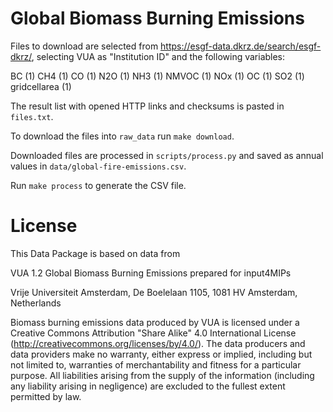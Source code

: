 # Global Biomass Burning Emissions

Files to download are selected from https://esgf-data.dkrz.de/search/esgf-dkrz/,
selecting VUA as "Institution ID" and the following variables:

BC (1)
CH4 (1)
CO (1)
N2O (1)
NH3 (1)
NMVOC (1)
NOx (1)
OC (1)
SO2 (1)
gridcellarea (1)

The result list with opened HTTP links and checksums is pasted in `files.txt`.

To download the files into `raw_data` run `make download`.

Downloaded files are processed in `scripts/process.py` and saved as annual
values in `data/global-fire-emissions.csv`.

Run `make process` to generate the CSV file.

# License

This Data Package is based on data from

VUA 1.2 Global Biomass Burning Emissions prepared for input4MIPs

Vrije Universiteit Amsterdam, De Boelelaan 1105, 1081 HV Amsterdam, Netherlands

Biomass burning emissions data produced by VUA is licensed under a Creative Commons Attribution "Share Alike" 4.0 International License (http://creativecommons.org/licenses/by/4.0/). The data producers and data providers make no warranty, either express or implied, including but not limited to, warranties of merchantability and fitness for a particular purpose. All liabilities arising from the supply of the information (including any liability arising in negligence) are excluded to the fullest extent permitted by law.
